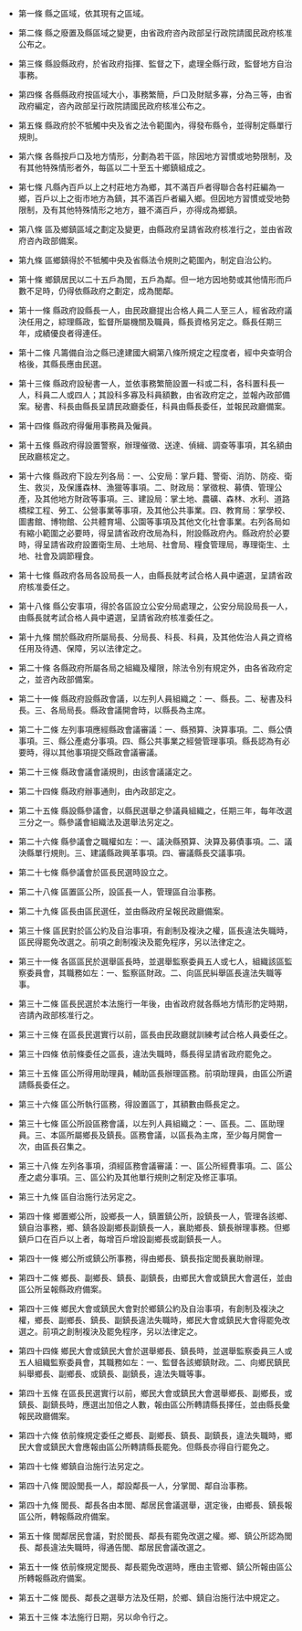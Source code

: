 * 第一條 縣之區域，依其現有之區域。

* 第二條 縣之廢置及縣區域之變更，由省政府咨內政部呈行政院請國民政府核准公布之。

* 第三條 縣設縣政府，於省政府指揮、監督之下，處理全縣行政，監督地方自治事務。

* 第四條 各縣縣政府按區域大小，事務繁簡，戶口及財賦多寡，分為三等，由省政府編定，咨內政部呈行政院請國民政府核准公布之。

* 第五條 縣政府於不牴觸中央及省之法令範圍內，得發布縣令，並得制定縣單行規則。

* 第六條 各縣按戶口及地方情形，分劃為若干區，除因地方習慣或地勢限制，及有其他特殊情形者外，每區以二十至五十鄉鎮組成之。

* 第七條 凡縣內百戶以上之村莊地方為鄉，其不滿百戶者得聯合各村莊編為一鄉，百戶以上之街市地方為鎮，其不滿百戶者編入鄉。但因地方習慣或受地勢限制，及有其他特殊情形之地方，雖不滿百戶，亦得成為鄉鎮。

* 第八條 區及鄉鎮區域之劃定及變更，由縣政府呈請省政府核准行之，並由省政府咨內政部備案。

* 第九條 區鄉鎮得於不牴觸中央及省縣法令規則之範圍內，制定自治公約。

* 第十條 鄉鎮居民以二十五戶為閭，五戶為鄰。但一地方因地勢或其他情形而戶數不足時，仍得依縣政府之劃定，成為閭鄰。

* 第十一條 縣政府設縣長一人，由民政廳提出合格人員二人至三人，經省政府議決任用之，綜理縣政，監督所屬機關及職員，縣長資格另定之。縣長任期三年，成績優良者得連任。

* 第十二條 凡籌備自治之縣已達建國大綱第八條所規定之程度者，經中央查明合格後，其縣長應由民選。

* 第十三條 縣政府設秘書一人，並依事務繁簡設置一科或二科，各科置科長一人，科員二人或四人；其設科多寡及科員額數，由省政府定之，並報內政部備案。秘書、科長由縣長呈請民政廳委任，科員由縣長委任，並報民政廳備案。

* 第十四條 縣政府得僱用事務員及僱員。

* 第十五條 縣政府得設置警察，辦理催徵、送達、偵緝、調查等事項，其名額由民政廳核定之。

* 第十六條 縣政府下設左列各局：一、公安局：掌戶籍、警衛、消防、防疫、衛生、救災，及保護森林、漁獵等事項。二、財政局：掌徵稅、募債、管理公產，及其他地方財政等事項。三、建設局：掌土地、農礦、森林、水利、道路橋樑工程、勞工、公營事業等事項，及其他公共事業。四、教育局：掌學校、圖書館、博物館、公共體育場、公園等事項及其他文化社會事業。右列各局如有縮小範圍之必要時，得呈請省政府改局為科，附設縣政府內。縣政府於必要時，得呈請省政府設置衛生局、土地局、社會局、糧食管理局，專理衛生、土地、社會及調節糧食。

* 第十七條 縣政府各局各設局長一人，由縣長就考試合格人員中遴選，呈請省政府核准委任之。

* 第十八條 縣公安事項，得於各區設立公安分局處理之，公安分局設局長一人，由縣長就考試合格人員中遴選，呈請省政府核准委任之。

* 第十九條 關於縣政府所屬局長、分局長、科長、科員，及其他佐治人員之資格任用及待遇、保障，另以法律定之。

* 第二十條 各縣政府所屬各局之組織及權限，除法令別有規定外，由各省政府定之，並咨內政部備案。

* 第二十一條 縣政府設縣政會議，以左列人員組織之：一、縣長。二、秘書及科長。三、各局局長。縣政會議開會時，以縣長為主席。

* 第二十二條 左列事項應經縣政會議審議：一、縣預算、決算事項。二、縣公債事項。三、縣公產處分事項。四、縣公共事業之經營管理事項。縣長認為有必要時，得以其他事項提交縣政會議審議。

* 第二十三條 縣政會議會議規則，由該會議議定之。

* 第二十四條 縣政府辦事通則，由內政部定之。

* 第二十五條 縣設縣參議會，以縣民選舉之參議員組織之，任期三年，每年改選三分之一。縣參議會組織法及選舉法另定之。

* 第二十六條 縣參議會之職權如左：一、議決縣預算、決算及募債事項。二、議決縣單行規則。三、建議縣政興革事項。四、審議縣長交議事項。

* 第二十七條 縣參議會於區長民選時設立之。

* 第二十八條 區置區公所，設區長一人，管理區自治事務。

* 第二十九條 區長由區民選任，並由縣政府呈報民政廳備案。

* 第三十條 區民對於區公約及自治事項，有創制及複決之權，區長違法失職時，區民得罷免改選之。前項之創制複決及罷免程序，另以法律定之。

* 第三十一條 各區區民於選舉區長時，並選舉監察委員五人或七人，組織該區監察委員會，其職務如左：一、監察區財政。二、向區民糾舉區長違法失職等事。

* 第三十二條 區長民選於本法施行一年後，由省政府就各縣地方情形酌定時期，咨請內政部核准行之。

* 第三十三條 在區長民選實行以前，區長由民政廳就訓練考試合格人員委任之。

* 第三十四條 依前條委任之區長，違法失職時，縣長得呈請省政府罷免之。

* 第三十五條 區公所得用助理員，輔助區長辦理區務。前項助理員，由區公所遴請縣長委任之。

* 第三十六條 區公所執行區務，得設置區丁，其額數由縣長定之。

* 第三十七條 區公所設區務會議，以左列人員組織之：一、區長。二、區助理員。三、本區所屬鄉長及鎮長。區務會議，以區長為主席，至少每月開會一次，由區長召集之。

* 第三十八條 左列各事項，須經區務會議審議：一、區公所經費事項。二、區公產之處分事項。三、區公約及其他單行規則之制定及修正事項。

* 第三十九條 區自治施行法另定之。

* 第四十條 鄉置鄉公所，設鄉長一人，鎮置鎮公所，設鎮長一人，管理各該鄉、鎮自治事務，鄉、鎮各設副鄉長副鎮長一人，襄助鄉長、鎮長辦理事務。但鄉鎮戶口在百戶以上者，每增百戶增設副鄉長或副鎮長一人。

* 第四十一條 鄉公所或鎮公所事務，得由鄉長、鎮長指定閭長襄助辦理。

* 第四十二條 鄉長、副鄉長、鎮長、副鎮長，由鄉民大會或鎮民大會選任，並由區公所呈報縣政府備案。

* 第四十三條 鄉民大會或鎮民大會對於鄉鎮公約及自治事項，有創制及複決之權，鄉長、副鄉長、鎮長、副鎮長違法失職時，鄉民大會或鎮民大會得罷免改選之。前項之創制複決及罷免程序，另以法律定之。

* 第四十四條 鄉民大會或鎮民大會於選舉鄉長、鎮長時，並選舉監察委員三人或五人組織監察委員會，其職務如左：一、監督各該鄉鎮財政。二、向鄉民鎮民糾舉鄉長、副鄉長、或鎮長、副鎮長，違法失職等事。

* 第四十五條 在區長民選實行以前，鄉民大會或鎮民大會選舉鄉長、副鄉長，或鎮長、副鎮長時，應選出加倍之人數，報由區公所轉請縣長擇任，並由縣長彙報民政廳備案。

* 第四十六條 依前條規定委任之鄉長、副鄉長、鎮長、副鎮長，違法失職時，鄉民大會或鎮民大會應報由區公所轉請縣長罷免。但縣長亦得自行罷免之。

* 第四十七條 鄉鎮自治施行法另定之。

* 第四十八條 閭設閭長一人，鄰設鄰長一人，分掌閭、鄰自治事務。

* 第四十九條 閭長、鄰長各由本閭、鄰居民會議選舉，選定後，由鄉長、鎮長報區公所，轉報縣政府備案。

* 第五十條 閭鄰居民會議，對於閭長、鄰長有罷免改選之權。鄉、鎮公所認為閭長、鄰長違法失職時，得通告閭、鄰居民會議改選之。

* 第五十一條 依前條規定閭長、鄰長罷免改選時，應由主管鄉、鎮公所報由區公所轉報縣政府備案。

* 第五十二條 閭長、鄰長之選舉方法及任期，於鄉、鎮自治施行法中規定之。

* 第五十三條 本法施行日期，另以命令行之。

